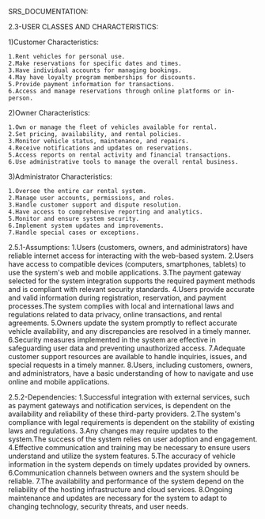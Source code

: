 SRS_DOCUMENTATION:


2.3-USER CLASSES AND CHARACTERISTICS:

1)Customer Characteristics:

    1.Rent vehicles for personal use.
    2.Make reservations for specific dates and times.
    3.Have individual accounts for managing bookings.
    4.May have loyalty program memberships for discounts.
    5.Provide payment information for transactions.
    6.Access and manage reservations through online platforms or in-person.

2)Owner Characteristics:

    1.Own or manage the fleet of vehicles available for rental.
    2.Set pricing, availability, and rental policies.
    3.Monitor vehicle status, maintenance, and repairs.
    4.Receive notifications and updates on reservations.
    5.Access reports on rental activity and financial transactions.
    6.Use administrative tools to manage the overall rental business.

3)Administrator Characteristics:

    1.Oversee the entire car rental system.
    2.Manage user accounts, permissions, and roles.
    3.Handle customer support and dispute resolution.
    4.Have access to comprehensive reporting and analytics.
    5.Monitor and ensure system security.
    6.Implement system updates and improvements.
    7.Handle special cases or exceptions.
    
2.5.1-Assumptions:
    1.Users (customers, owners, and administrators) have reliable internet access for interacting with the web-based system.
    2.Users have access to compatible devices (computers, smartphones, tablets) to use the system's web and mobile applications.
    3.The payment gateway selected for the system integration supports the required payment methods and is compliant with relevant security standards.
    4.Users provide accurate and valid information during registration, reservation, and payment processes.The system complies with local and international laws and regulations related to data privacy, online transactions, and rental agreements.
    5.Owners update the system promptly to reflect accurate vehicle availability, and any discrepancies are resolved in a timely manner.
    6.Security measures implemented in the system are effective in safeguarding user data and preventing unauthorized access.
    7.Adequate customer support resources are available to handle inquiries, issues, and special requests in a timely manner.
    8.Users, including customers, owners, and administrators, have a basic understanding of how to navigate and use online and mobile applications.

2.5.2-Dependencies:
    1.Successful integration with external services, such as payment gateways and notification services, is dependent on the availability and reliability of these 
third-party providers.
    2.The system's compliance with legal requirements is dependent on the stability of existing laws and regulations.
    3.Any changes may require updates to the system.The success of the system relies on user adoption and engagement.
    4.Effective communication and training may be necessary to ensure users understand and utilize the system features.
    5.The accuracy of vehicle information in the system depends on timely updates provided by owners.
    6.Communication channels between owners and the system should be reliable.
    7.The availability and performance of the system depend on the reliability of the hosting infrastructure and cloud services.
    8.Ongoing maintenance and updates are necessary for the system to adapt to changing technology, security threats, and user needs.
